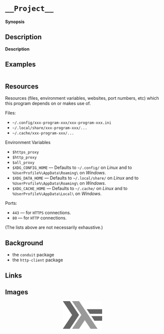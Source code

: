 # `__Project__`

__Synopsis__

## Description

__Description__

## Examples

``` haskell

```

## Resources

Resources (files, environment variables, websites, port numbers, etc) which this program depends on or makes use of.

Files:

* `~/.config/xxx-program-xxx/xxx-program-xxx.ini`
* `~/.local/share/xxx-program-xxx/...`
* `~/.cache/xxx-program-xxx/...`

Environment Variables

* `$https_proxy`
* `$http_proxy`
* `$all_proxy`
* `$XDG_CONFIG_HOME` — Defaults to `~/.config/` on *Linux* and to `%UserProfile%\AppData\Roaming\` on *Windows*.
* `$XDG_DATA_HOME` — Defaults to `~/.local/share/` on *Linux* and to `%UserProfile%\AppData\Roaming\` on *Windows*.
* `$XDG_CACHE_HOME` — Defaults to `~/.cache/` on *Linux* and to `%UserProfile%\AppData\Local\` on *Windows*.

Ports:

* `443` — for `HTTPS` connections.
* `80` — for `HTTP` connections. 

(The lists above are not necessarily exhaustive.)

## Background

* the `conduit` package
* the `http-client` package 

## Links

## 

## Images

<p align="center">
  <img src="./images/haskell_128x128.png"/>
</p>

## 


## 


<!-- 

[[https://www.paypal.com/cgi-bin/webscr?cmd=_donations&...&lc=BE&item_number=TODO&currency_code=USD&bn=PP%2dDonationsBF%3abtn_donate_LG%2egif%3aNonHosted][https://www.paypalobjects.com/en_US/i/btn/btn_donate_LG.gif]] 

EUR,USD,etc

-->